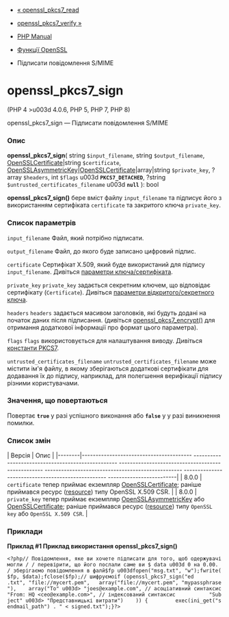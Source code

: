 - [« openssl_pkcs7_read](function.openssl-pkcs7-read.md)
- [openssl_pkcs7_verify »](function.openssl-pkcs7-verify.md)

- [PHP Manual](index.md)
- [Функції OpenSSL](ref.openssl.md)
- Підписати повідомлення S/MIME

# openssl_pkcs7_sign

(PHP 4 \>u003d 4.0.6, PHP 5, PHP 7, PHP 8)

openssl_pkcs7_sign — Підписати повідомлення S/MIME

### Опис

**openssl_pkcs7_sign**(
string `$input_filename`,
string `$output_filename`,
[OpenSSLCertificate](class.opensslcertificate.md)\|string
`$certificate`,
[OpenSSLAsymmetricKey](class.opensslasymmetrickey.md)\|[OpenSSLCertificate](class.opensslcertificate.md)\|array\|string
`$private_key`,
?array `$headers`,
int `$flags` u003d **`PKCS7_DETACHED`**,
?string `$untrusted_certificates_filename` u003d **`null`**
): bool

**openssl_pkcs7_sign()** бере вміст файлу `input_filename` та
підписує його з використанням сертифіката `certificate` та закритого
ключа `private_key`.

### Список параметрів

`input_filename`
Файл, який потрібно підписати.

`output_filename`
Файл, до якого буде записано цифровий підпис.

`certificate`
Сертифікат X.509, який буде використаний для підпису
`input_filename`. Дивіться [параметри
ключа/сертифіката](openssl.certparams.md).

`private_key`
`private_key` задається секретним ключем, що відповідає сертифікату
(`Certificate`). Дивіться [параметри відкритого/секретного
ключа](openssl.certparams.md).

`headers`
`headers` задається масивом заголовків, які будуть додані на початок
даних після підписання. (дивіться
[openssl_pkcs7_encrypt()](function.openssl-pkcs7-encrypt.md) для
отримання додаткової інформації про формат цього параметра).

`flags`
`flags` використовується для налаштування виводу. Дивіться [константи
PKCS7](openssl.pkcs7.flags.md).

`untrusted_certificates_filename`
`untrusted_certificates_filename` може містити ім'я файлу, в якому
зберігаються додаткові сертифікати для додавання їх до підпису,
наприклад, для полегшення верифікації підпису різними користувачами.

### Значення, що повертаються

Повертає **`true`** у разі успішного виконання або **`false`** у
у разі виникнення помилки.

### Список змін

| Версія | Опис |
|--------|---------------------------------------- -------------------------------------------------- -------------------------------------------------- -------------------------------------------------- -------------------------------------------------- -------------------------|
| 8.0.0 | `certificate` тепер приймає екземпляр [OpenSSLCertificate](class.opensslcertificate.md); раніше приймався ресурс ([resource](language.types.resource.md)) типу OpenSSL X.509 CSR. |
| 8.0.0 | `private_key` тепер приймає екземпляр [OpenSSLAsymmetricKey](class.opensslasymmetrickey.md) або [OpenSSLCertificate](class.opensslcertificate.md); раніше приймався ресурс ([resource](language.types.resource.md)) типу `OpenSSL key` або `OpenSSL X.509 CSR`. |

### Приклади

**Приклад #1 Приклад використання **openssl_pkcs7_sign()****

`<?php// Повідомлення, яке ви хочете підписати для того, щоб одержувачі могли / / перевірити, що його послали саме ви $ data u003d 0 на 0.00. / зберігаємо повідомлення в фалй$fp u003dfopen("msg.txt", "w");fwrite($fp, $data);fclose($fp);// шифруємоif (openssl_pkcs7_sign("ed .txt", "file://mycert.pem",   array("file://mycert.pem", "mypassphrase"),    array("To" u003d> "joes@example.com", // асоціативний синтаксис "From: HQ <ceo@example.com>", // індексований синтаксис           "Subject" u003d> "Представницькі витрати")    )) {         exec(ini_get("sendmail_path") . " < signed.txt");}?> `
